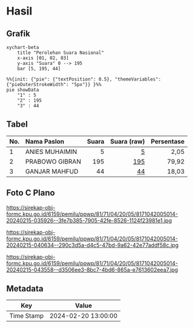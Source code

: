 # Hasil

## Grafik

```mermaid
xychart-beta
    title "Perolehan Suara Nasional"
    x-axis [01, 02, 03]
    y-axis "Suara" 0 --> 195
    bar [5, 195, 44]
```

```mermaid
%%{init: {"pie": {"textPosition": 0.5}, "themeVariables": {"pieOuterStrokeWidth": "5px"}} }%%
pie showData
    "1" : 5
    "2" : 195
    "3" : 44
```

## Tabel

| No. | Nama Paslon    | Suara | Suara (raw) | Persentase |
|:--- |:-------------- | -----:| -----------:| ----------:|
| 1   | ANIES MUHAIMIN | 5     | [5][p-1]    | 2,05       |
| 2   | PRABOWO GIBRAN | 195   | [195][p-2]  | 79,92      |
| 3   | GANJAR MAHFUD  | 44    | [44][p-3]   | 18,03      |


[p-1]: https://github.com/gigit-pemilu/pemilu-2024/blob/main/pilpres/hitung-suara/sub/81-maluku/sub/71-kota-ambon/sub/04-teluk-ambon/sub/2005-tawiri/sub/014-tps/sub/paslon-1.txt
[p-2]: https://github.com/gigit-pemilu/pemilu-2024/blob/main/pilpres/hitung-suara/sub/81-maluku/sub/71-kota-ambon/sub/04-teluk-ambon/sub/2005-tawiri/sub/014-tps/sub/paslon-2.txt
[p-3]: https://github.com/gigit-pemilu/pemilu-2024/blob/main/pilpres/hitung-suara/sub/81-maluku/sub/71-kota-ambon/sub/04-teluk-ambon/sub/2005-tawiri/sub/014-tps/sub/paslon-3.txt

## Foto C Plano

https://sirekap-obj-formc.kpu.go.id/6159/pemilu/ppwp/81/71/04/20/05/8171042005014-20240215-035926--3fe7b385-7905-42fe-8526-1124f23981e1.jpg

https://sirekap-obj-formc.kpu.go.id/6159/pemilu/ppwp/81/71/04/20/05/8171042005014-20240215-040634--290c3d5a-d4c5-47bd-9a62-42e77addf58c.jpg

https://sirekap-obj-formc.kpu.go.id/6159/pemilu/ppwp/81/71/04/20/05/8171042005014-20240215-043558--d3506ee3-8bc7-4bd6-865a-e7613602eea7.jpg


## Metadata

| Key        | Value               |
| ---------- | ------------------- |
| Time Stamp | 2024-02-20 13:00:00 |



